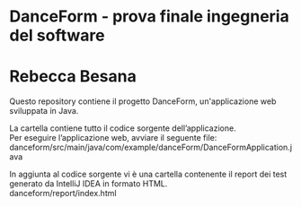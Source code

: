 # DanceForm - prova finale ingegneria del software 
# Rebecca Besana 

Questo repository contiene il progetto DanceForm, un'applicazione web sviluppata in Java.

La cartella contiene tutto il codice sorgente dell’applicazione.  
Per eseguire l’applicazione web, avviare il seguente file:
danceform/src/main/java/com/example/danceForm/DanceFormApplication.java

In aggiunta al codice sorgente vi è una cartella contenente il report dei test generato da IntelliJ IDEA in formato HTML.  
danceform/report/index.html
